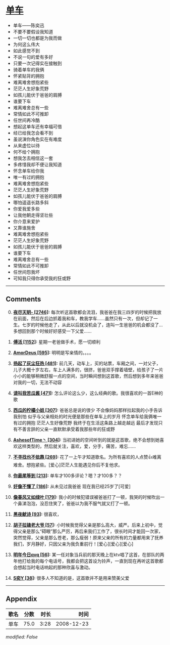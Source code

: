 # [单车](https://music.163.com/song?id=30569035)

* 单车——陈奕迅
* 不要不要假设我知道
* 一切一切也都是为我而做
* 为何这么伟大
* 如此感觉不到
* 不说一句的爱有多好
* 只要一次记得实在接触到
* 骑着单车的我俩
* 怀紧贴背的拥抱
* 难离难舍想抱紧些
* 茫茫人生好象荒野
* 如孩儿能伏于爸爸的肩膊
* 谁要下车
* 难离难舍总有一些
* 常情如此不可推卸
* 任世间再冷酷
* 想起这单车还有幸福可借
* 经已给我怎会看不到
* 虽说演你角色实在有难度
* 从来虚位以待
* 何不给个拥抱
* 想我怎去相信这一套
* 多疼惜我却不便让我知道
* 怀念单车给你我
* 唯一有过的拥抱
* 难离难舍想抱紧些
* 茫茫人生好象荒野
* 如孩儿能伏于爸爸的肩膊
* 哪怕遥遥长路多斜
* 你爱我爱多些
* 让我他朝走得坚壮些
* 你介意来爱护
* 又靠谁施舍
* 难离难舍想抱紧些
* 茫茫人生好象荒野
* 如孩儿能伏于爸爸的肩膊
* 谁要下车
* 难离难舍总有一些
* 常情如此不可推卸
* 任世间怨我坏
* 可知我只得你承受我的狂或野


---

## Comments
0. **[夜尽天眀- \[2746\]](https://music.163.com/#/user/home?id=53658683):** 每次听这首歌都会流泪，我爸爸在我三四岁的时候把我放在前面，然后在后边抓着我和车，教我学车……虽然只有一次，但却记了一生。七岁的时候他走了，从此以后就没机会了，连叫一生爸爸的机会都没了…多想回到那个时候好好感受一下父爱……

1. **[傅活 \[1152\]](https://music.163.com/#/user/home?id=32249438):** 星期一老爸做手术，愿一切顺利

2. **[AmorDeus \[595\]](https://music.163.com/#/user/home?id=55370217):** 明明是写亲情的。。。。

3. **[扬起了灰尘狂热 \[481\]](https://music.163.com/#/user/home?id=41299637):** 前几天，动车上，买的站票，车厢之间，一对父子，儿子大概十岁左右，车上人满多的，很挤，爸爸双手撑着墙壁，给孩子了一片小小的能够稍微舒服一点的空间，当时瞬间想到这首歌，然后想到多年来爸爸对我的一切，无法不动容

4. **[请叫我苦瓜酱 \[471\]](https://music.163.com/#/user/home?id=40221454):** 怎么评论这么少，这么经典的歌。我很喜欢的一首E神的歌

5. **[西瓜的柠檬小姐 \[307\]](https://music.163.com/#/user/home?id=59015587):** 爸爸总是说的很少  不会像妈妈那样拉起我的小手告诉我别怕  似乎与父亲相处的时光便是那些在单车上的岁月  怀念单车给我俩唯一有过的拥抱  茫茫人生好像荒野  我终于在生活这条路上越走越远  最后才发现只有不善言辞的父亲一直默默承受着我那些年的狂或野

6. **[AshesofTime丶 \[304\]](https://music.163.com/#/user/home?id=19495089):** 当初进她的空间听到的就是这首歌，绝不会想到她喜欢这样类型的，然后就关注，喜欢，爱，分手，痛苦，难忘……

7. **[不寻找也不依靠 \[269\]](https://music.163.com/#/user/home?id=40971524):** 花了一上午才知道歌名。为所有喜欢的人点赞👍难离难舍。想抱紧些。[爱心]茫茫人生能遇见你后不复他求。

8. **[你最尾等到 \[213\]](https://music.163.com/#/user/home?id=62081438):** 单车才100多评论？嗯？才100多？？

9. **[好像不懂了 \[186\]](https://music.163.com/#/user/home?id=378307837):** 从未见过我爸爸 现在我已经25岁了[可爱]

10. **[像春风又如绿叶 \[179\]](https://music.163.com/#/user/home?id=314063089):** 我小的时候犯错误被爸爸打了一顿，我哭的时候吹出一个鼻涕泡泡，没忍住笑了，爸爸以为我不服气就又打了一顿。

11. **[黑夜献诗 \[93\]](https://music.163.com/#/user/home?id=53836727):** 很喜欢，

12. **[胡子拉碴老大爷 \[57\]](https://music.163.com/#/user/home?id=379055307):** 小时候我觉得父亲是那么高大，威严。后来上初中，觉得父亲是那么“碍眼”那么严厉，再后来我们工作了，很长时间才能回一次家，突然觉得，父亲是那么苍老，那么瘦弱！原来父亲的所有的力量都用来了抚养我们，岁月静好，只因父亲为我负重前行！[爱心][爱心][爱心]

13. **[明年今日qvq \[56\]](https://music.163.com/#/user/home?id=269869037):** 某一任对象当兵前的那天晚上在ktv唱了这首，在部队的两年他打给我的每个电话号，我都会把这首设为铃声，一直到现在再听这首歌都会想起当时电话响起的那种欣喜与激动。

14. **[S奕Y \[38\]](https://music.163.com/#/user/home?id=385328321):** 很多人不知道的是，这首歌并不是用来赞美父爱



---

## Appendix

|歌名|分数|时长|时间|
|:---|:---:|---:|---:|
|单车|75.0|3:28|2008-12-23

*modified: False*